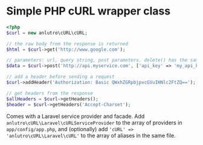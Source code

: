 # Simple PHP cURL wrapper class

```php
<?php
$curl = new anlutro\cURL\cURL;

// the raw body from the response is returned
$html = $curl->get('http://www.google.com');

// parameters: url, query string, post parameters. delete() has the same syntax
$data = $curl->post('http://api.myservice.com', ['api_key' => 'my_api_key'], ['post' => 'data']);

// add a header before sending a request
$curl->addHeader('Authorization: Basic QWxhZGRpbjpvcGVuIHNlc2FtZQ==');

// get headers from the response
$allHeaders = $curl->getHeaders();
$header = $curl->getHeaders('Accept-Charset');
```

Comes with a Laravel service provider and facade. Add `anlutro\cURL\Laravel\cURLServiceProvider` to the array of providers in `app/config/app.php`, and (optionally) add `'cURL' => 'anlutro\cURL\Laravel\cURL'` to the array of aliases in the same file.
